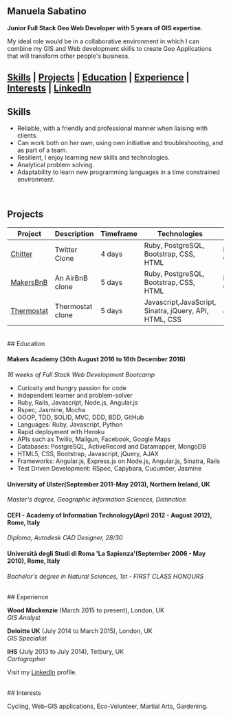 ## Manuela Sabatino

**Junior Full Stack Geo Web Developer with 5 years of GIS expertise.**

My ideal role would be in a collaborative environment in which I can combine my GIS and Web development skills to create Geo Applications that will transform other people's business.
</br>

[Skills](#skills) | [Projects](#projects) | [Education](#education) | [Experience](#experience) | [Interests](#interests) | [LinkedIn](https://uk.linkedin.com/in/mnsabatino)
----------

## Skills

* Reliable, with a friendly and professional manner when liaising with clients. 
* Can work both on her own, using own initiative and troubleshooting, and as part of a team. 
* Resilient, I enjoy learning new skills and technologies. 
* Analytical problem solving.
* Adaptability to learn new programming languages in a time constrained environment.

</br>

## Projects

Project | Description | Timeframe | Technologies | Testing
------------- | ----------- | --------------------- | ------------ | -------
[Chitter](https://github.com/ManuCiao/Chitter-Challenge)| Twitter Clone | 4 days | Ruby, PostgreSQL, Bootstrap, CSS, HTML| RSpec, Capybara, 
[MakersBnB](https://github.com/ManuCiao/makersbnb) | An AirBnB clone | 5 days | Ruby, PostgreSQL, Bootstrap, CSS, HTML| RSpec, Capybara, 
[Thermostat](https://github.com/ManuCiao/Thermostat) | Thermostat clone | 5 days | Javascript,JavaScript, Sinatra, jQuery, API, HTML, CSS |Jasmine



</br>
## Education

#### Makers Academy (30th August 2016 to 16th December 2016)
_16 weeks of Full Stack Web Development Bootcamp_

- Curiosity and hungry passion for code
- Independent learner and problem-solver
- Ruby, Rails, Javascript, Node.js, Angular.js
- Rspec, Jasmine, Mocha
- OOOP, TDD, SOLID, MVC, DDD, BDD, GitHub
- Languages: Ruby, Javascript, Python
- Rapid deployment with Heroku
- APIs such as Twilio, Mailgun, Facebook, Google Maps
- Databases: PostgreSQL, ActiveRecord and Datamapper, MongoDB
- HTML5, CSS, Bootstrap, Javascript, jQuery, AJAX
- Frameworks: Angular.js, Express.js on Node.js, Angular.js, Sinatra, Rails 
- Test Driven Development: RSpec, Capybara, Cucumber, Jasmine

#### University of Ulster(September 2011-May 2013), Northern Ireland, UK
_Master's degree, Geographic Information Sciences, Distinction_


#### CEFI - Academy of Information Technology(April 2012 - August 2012), Rome, Italy
_Diploma, Autodesk CAD Designer, 28/30_


#### Università degli Studi di Roma 'La Sapienza'(September 2006 - May 2010), Rome, Italy
_Bachelor's degree in Natural Sciences, 1st - FIRST CLASS HONOURS_

</br>
## Experience 

**Wood Mackenzie** (March 2015 to present), London, UK   
*GIS Analyst* 

**Deloitte UK** (July 2014 to March 2015), London, UK    
*GIS Specialist* 

**IHS** (July 2013 to July 2014), Tetbury, UK    
*Cartographer* 

Visit my [LinkedIn](https://uk.linkedin.com/in/mnsabatino) profile. 

</br>
## Interests

Cycling, Web-GIS applications, Eco-Volunteer, Martial Arts, Gardening.
